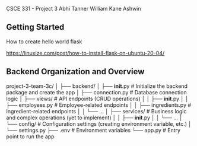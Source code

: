 CSCE 331 - Project 3 
Abhi
Tanner
William
Kane
Ashwin
## Getting Started

How to create hello world flask

https://linuxize.com/post/how-to-install-flask-on-ubuntu-20-04/

## Backend Organization and Overview

project-3-team-3c/
│
├── backend/
│   ├── __init__.py          # Initialize the backend package and create the app
│   ├── connection.py        # Database connection logic
│   ├── views/               # API endpoints (CRUD operations)
│   │   ├── __init__.py
│   │   ├── employees.py     # Employee-related endpoints
│   │   ├── ingredients.py    # Ingredient-related endpoints
│   │   └── ...
│   ├── services/            # Business logic and complex operations (yet to implement)
│   │   ├── __init__.py
│   │   └── ...
│   └── config/              # Configuration settings (creating environment variable, etc.)
│       └── settings.py
├── .env                     # Environment variables
└── app.py                # Entry point to run the app

